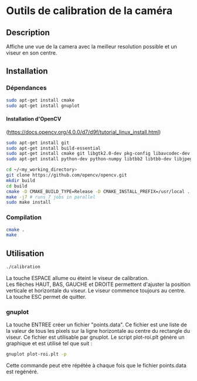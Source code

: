 # Outils de calibration de la caméra

## Description
Affiche une vue de la camera avec la meilleur resolution possible et un viseur en son centre.

## Installation
### Dépendances
```bash
sudo apt-get install cmake
sudo apt-get install gnuplot
```
#### Installation d'OpenCV
(https://docs.opencv.org/4.0.0/d7/d9f/tutorial_linux_install.html)
```bash
sudo apt-get install git
sudo apt-get install build-essential
sudo apt-get install cmake git libgtk2.0-dev pkg-config libavcodec-dev libavformat-dev libswscale-dev
sudo apt-get install python-dev python-numpy libtbb2 libtbb-dev libjpeg-dev libpng-dev libtiff-dev libjasper-dev libdc1394-22-dev
```
```bash
cd ~/<my_working_directory>
git clone https://github.com/opencv/opencv.git
mkdir build
cd build
cmake -D CMAKE_BUILD_TYPE=Release -D CMAKE_INSTALL_PREFIX=/usr/local ..
make -j7 # runs 7 jobs in parallel
sudo make install
```
### Compilation
```bash
cmake .
make
```  

## Utilisation
```bash
./calibration
```
La touche ESPACE allume ou éteint le viseur de calibration.  
Les flèches HAUT, BAS, GAUCHE et DROITE permettent d'ajuster la position verticale et horizontale du viseur. Le viseur commence toujours au centre.  
La touche ESC permet de quitter.
### gnuplot
La touche ENTREE créer un fichier "points.data".
Ce fichier est une liste de la valeur de tous les pixels sur la ligne horizontale au centre du rectangle du viseur.
Ce fichier est utilisable par gnuplot. Le script plot-roi.plt génère un graphique et est utilisé tel que suit :  
```bash
gnuplot plot-roi.plt -p
```
Cette commande peut etre répétée à chaque fois que le fichier points.data est regénéré.